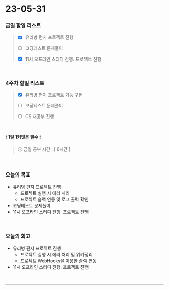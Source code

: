 # 23-05-31
### 금일 할일 리스트
> - [x]  유리병 편지 프로젝트 진행
>
> - [ ]  코딩테스트 문제풀이
>
> - [x]  11시 오프라인 스터디 진행. 프로젝트 진행


<br/>

### 4주차 할일 리스트  
> - [x]  유리병 편지 프로젝트 기능 구현
>
> - [ ]  코딩테스트 문제풀이
>
> - [ ]  CS 재공부 진행

<br/>

❗ **1일 1커밋은 필수** ❗
> 🕒 금일 공부 시간 : [ 6시간 ]
  
<br/>

### 오늘의 목표
- 유리병 편지 프로젝트 진행
    - 프로젝트 실행 시 에러 처리
    - 프로젝트 슬랙 연동 및 로그 출력 확인
- 코딩테스트 문제풀이
- 11시 오프라인 스터디 진행. 프로젝트 진행

<br>

### 오늘의 회고
- 유리병 편지 프로젝트 진행
    - 프로젝트 실행 시 에러 처리 및 위키정리
    - 프로젝트 WebHooks을 이용한 슬랙 연동
- 11시 오프라인 스터디 진행. 프로젝트 진행

<br/>

------------  
